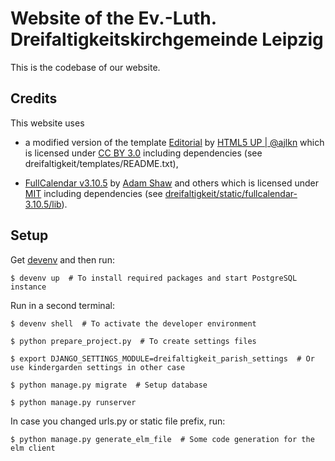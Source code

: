 # Website of the Ev.-Luth. Dreifaltigkeitskirchgemeinde Leipzig

This is the codebase of our website.

## Credits

This website uses

* a modified version of the template [Editorial](https://html5up.net/editorial) by [HTML5 UP | @ajlkn](https://html5up.net/) which is licensed under [CC BY 3.0](https://creativecommons.org/licenses/by/3.0/) including dependencies (see dreifaltigkeit/templates/README.txt),

* [FullCalendar v3.10.5](https://fullcalendar.io/) by [Adam Shaw](http://arshaw.com/) and others which is licensed under [MIT](https://github.com/fullcalendar/fullcalendar/blob/v3.10.5/LICENSE.txt) including dependencies (see [dreifaltigkeit/static/fullcalendar-3.10.5/lib](dreifaltigkeit/static/fullcalendar-3.10.5/lib)).


## Setup

Get [devenv](https://devenv.sh/) and then run:

    $ devenv up  # To install required packages and start PostgreSQL instance

Run in a second terminal:

    $ devenv shell  # To activate the developer environment

    $ python prepare_project.py  # To create settings files

    $ export DJANGO_SETTINGS_MODULE=dreifaltigkeit_parish_settings  # Or use kindergarden settings in other case

    $ python manage.py migrate  # Setup database

    $ python manage.py runserver

In case you changed urls.py or static file prefix, run:

    $ python manage.py generate_elm_file  # Some code generation for the elm client
